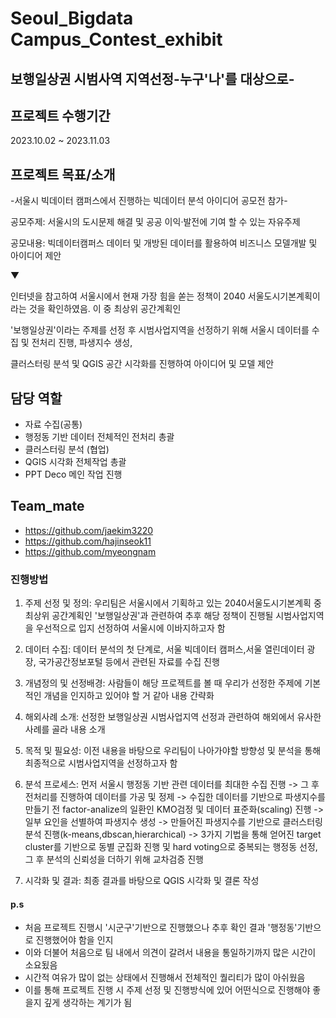 # Seoul_Bigdata Campus_Contest_exhibit

## 보행일상권 시범사역 지역선정-누구'나'를 대상으로-

## 프로젝트 수행기간

2023.10.02 ~ 2023.11.03

## 프로젝트 목표/소개

-서울시 빅데이터 캠퍼스에서 진행하는 빅데이터 분석 아이디어 공모전 참가-

공모주제: 서울시의 도시문제 해결 및 공공 이익·발전에 기여 할 수 있는 자유주제

공모내용: 빅데이터캠퍼스 데이터 및 개방된 데이터를 활용하여 비즈니스 모델개발 및 아이디어 제안

▼

인터넷을 참고하여 서울시에서 현재 가장 힘을 쏟는 정책이 2040 서울도시기본계획이라는 것을 확인하였음. 이 중 최상위 공간계획인

'보행일상권'이라는 주제를 선정 후 시범사업지역을 선정하기 위해 서울시 데이터를 수집 및 전처리 진행, 파생지수 생성,

클러스터링 분석 및 QGIS 공간 시각화를 진행하여 아이디어 및 모델 제안  


## 담당 역할
- 자료 수집(공통)
- 행정동 기반 데이터 전체적인 전처리 총괄
- 클러스터링 분석 (협업)
- QGIS 시각화 전체작업 총괄
- PPT Deco 메인 작업 진행  


## Team_mate
- https://github.com/jaekim3220
- https://github.com/hajinseok11
- https://github.com/myeongnam
  
### 진행방법

1. 주제 선정 및 정의: 우리팀은 서울시에서 기획하고 있는 2040서울도시기본계획 중 최상위 공간계획인 '보행일상권'과 관련하여 추후 해당 정책이 진행될 시범사업지역을 우선적으로 입지 선정하여 서울시에 이바지하고자 함

2. 데이터 수집: 데이터 분석의 첫 단계로, 서울 빅데이터 캠퍼스,서울 열린데이터 광장, 국가공간정보포털 등에서 관련된 자료를 수집 진행

3. 개념정의 및 선정배경: 사람들이 해당 프로젝트를 볼 때 우리가 선정한 주제에 기본적인 개념을 인지하고 있어야 할 거 같아 내용 간략화 

4. 해외사례 소개: 선정한 보행일상권 시범사업지역 선정과 관련하여 해외에서 유사한 사례를 골라 내용 소개

5. 목적 및 필요성: 이전 내용을 바탕으로 우리팀이 나아가야할 방향성 및 분석을 통해 최종적으로 시범사업지역을 선정하고자 함

6. 분석 프로세스: 먼저 서울시 행정동 기반 관련 데이터를 최대한 수집 진행 -> 그 후 전처리를 진행하여 데이터를 가공 및 정제 ->
수집한 데이터를 기반으로 파생지수를 만들기 전 factor-analize의 일환인 KMO검정 및 데이터 표준화(scaling) 진행 -> 일부 요인을
선별하여 파생지수 생성 -> 만들어진 파생지수를 기반으로 클러스터링 분석 진행(k-means,dbscan,hierarchical) -> 3가지 기법을 통해
얻어진 target cluster를 기반으로 동별 군집화 진행 및 hard voting으로 중복되는 행정동 선정, 그 후 분석의 신뢰성을 더하기 위해
교차검증 진행

7. 시각화 및 결과: 최종 결과를 바탕으로 QGIS 시각화 및 결론 작성 


#### p.s 

- 처음 프로젝트 진행시 '시군구'기반으로 진행했으나 추후 확인 결과 '행정동'기반으로 진행했어야 함을 인지
- 이와 더불어 처음으로 팀 내에서 의견이 갈려서 내용을 통일하기까지 많은 시간이 소요됬음
- 시간적 여유가 많이 없는 상태에서 진행해서 전체적인 퀄리티가 많이 아쉬웠음
- 이를 통해 프로젝트 진행 시 주제 선정 및 진행방식에 있어 어떤식으로 진행해야 좋을지 깊게 생각하는 계기가 됨


